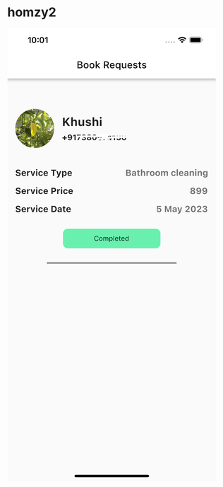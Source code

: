 # homzy2

![alt text](https://github.com/shashikantkaushik/homzy4-9.0.0-user/blob/9140f5e665868bfaf9bc196d67d0ddef1da72428/Interface/booked-shashi.png)
